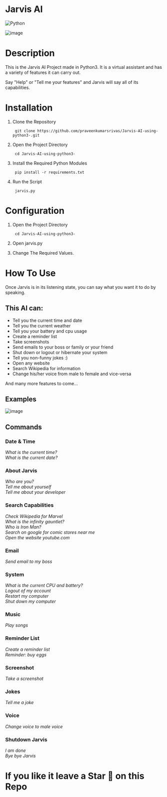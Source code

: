 # Jarvis AI

![Python](https://img.shields.io/badge/python-3670A0?style=plastic&logo=python&logoColor=ffdd54)

![image](https://user-images.githubusercontent.com/11313549/83199718-64016700-a15f-11ea-8d7e-9b04280841f9.png)

# Description

This is the Jarvis AI Project made in Python3. It is a virtual assistant and has a variety of features it can carry out.

Say "Help" or "Tell me your features" and Jarvis will say all of its capabilities.


# Installation

1. Clone the Repository

        git clone https://github.com/praveenkumarsrivas/Jarvis-AI-using-python3-.git

2. Open the Project Directory

        cd Jarvis-AI-using-python3-

3. Install the Required Python Modules

        pip install -r requirements.txt

4. Run the Script

        jarvis.py

# Configuration

1. Open the Project Directory

        cd Jarvis-AI-using-python3-

2. Open jarvis.py

3. Change The Required Values.

# How To Use

Once Jarvis is in its listening state, you can say what you want it to do by speaking.

## This AI can:

- Tell you the current time and date
- Tell you the current weather
- Tell you your battery and cpu usage
- Create a reminder list
- Take screenshots
- Send emails to your boss or family or your friend
- Shut down or logout or hibernate your system
- Tell you non-funny jokes :)
- Open any website
- Search Wikipedia for information
- Change his/her voice from male to female and vice-versa

And many more features to come...

## Examples

![image](https://user-images.githubusercontent.com/11313549/83199419-c312ac00-a15e-11ea-865c-54bfebae78bb.png)

## Commands

### Date & Time

*What is the current time?*  
*What is the current date?*


### About Jarvis

*Who are you?*  
*Tell me about yourself*  
*Tell me about your developer*


### Search Capabilities

*Check Wikipedia for Marvel*  
*What is the infinity gauntlet?*  
*Who is Iron Man?*  
*Search on google for comic stores near me*  
*Open the website youtube.com*


### Email
 
*Send email to my boss*


### System

*What is the current CPU and battery?*  
*Logout of my account*  
*Restart my computer*  
*Shut down my computer*


### Music
 
*Play songs*


### Reminder List

*Create a reminder list*  
*Reminder: buy eggs*


### Screenshot
 
*Take a screenshot*


### Jokes

*Tell me a joke*


### Voice 

*Change voice to male voice*


### Shutdown Jarvis

*I am done*  
*Bye bye Jarvis*


# If you like it leave a Star 🌟 on this Repo
